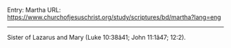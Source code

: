 Entry: Martha
URL: https://www.churchofjesuschrist.org/study/scriptures/bd/martha?lang=eng

---

Sister of Lazarus and Mary (Luke 10:38â41; John 11:1â47; 12:2).
